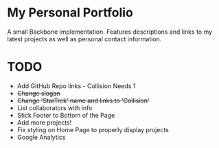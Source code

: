 # My Personal Portfolio

A small Backbone implementation. Features descriptions and links to my latest projects as well as personal contact information.


TODO
=========

- Add GitHub Repo links - Collision Needs 1
- ~~Change slogan~~
- ~~Change 'StarTrek' name and links to 'Collision'~~
- List collaborators with info
- Stick Footer to Bottom of the Page
- Add more projects!
- Fix styling on Home Page to properly display projects
- Google Analytics
